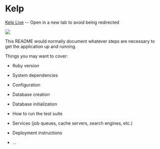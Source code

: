 # Kelp

[Kelp Live](https://kelpp.herokuapp.com/#/) -- Open in a new tab to avoid being redirected

<img src="./homepage_screenshot.png" />

This README would normally document whatever steps are necessary to get the
application up and running.

Things you may want to cover:

* Ruby version

* System dependencies

* Configuration

* Database creation

* Database initialization

* How to run the test suite

* Services (job queues, cache servers, search engines, etc.)

* Deployment instructions

* ...
